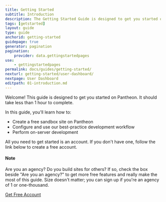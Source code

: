 ```yaml
---
title: Getting Started
subtitle: Introduction
description: The Getting Started Guide is designed to get you started on Pantheon.
tags: [getstarted]
layout: guide
type: guide
anchorid: getting-started
guidepage: true
generator: pagination
pagination:
    provider: data.gettingstartedpages
use:
    - gettingstartedpages
permalink: docs/guides/getting-started/
nexturl: getting-started/user-dashboard/
nextpage: User Dashboard
editpath: 01-introduction.md
---
```


Welcome! This guide is designed to get you started on Pantheon. It should take less than 1 hour to complete.

In this guide, you'll learn how to:

- Create a free sandbox site on Pantheon
- Configure and use our best-practice development workflow
- Perform on-server development

All you need to get started is an account. If you don't have one, follow the link below to create a free account.

<div class="alert alert-info">
<h4 class="info">Note</h4>
<p>Are you an agency? Do you build sites for others? If so, check the box beside "Are you an agency?" to get more free features and really make the most of this guide. Size doesn't matter; you can sign up if you're an agency of 1 or one-thousand.
</p></div>
<a href="https://pantheon.io/register" target="_blank" class="cta cta-yellow">Get Free Account</a>
